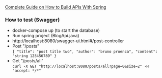 [Complete Guide on How to Build APIs With Spring](
https://medium.com/swlh/complete-guide-on-how-to-build-apis-with-spring-9c2566d34c4c)

### How to test (Swagger)

* docker-compose up (to start the database)
* Run spring project (BlogApi.java)
* http://localhost:8080/swagger-ui.html#/post-controller
* Post "/posts"  
`
{
  "title": "post title two",
  "author": "bruno proenca",
  "content": "string 123456789"
}
`
* Get "/posts/all"  
`
curl -X GET "http://localhost:8080/posts/all?page=0&size=2" -H "accept: */*"
`